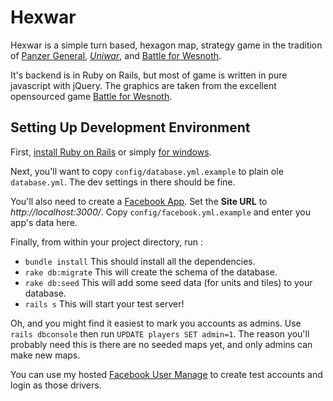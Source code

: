 Hexwar
======

Hexwar is a simple turn based, hexagon map, strategy game in the tradition of [Panzer
General](http://en.wikipedia.org/wiki/Panzer_General), [*Uniwar*](http://uniwar.com),
and [Battle for Wesnoth](www.wesnoth.org).

It's backend is in Ruby on Rails, but most of game is written in pure javascript 
with jQuery. The graphics are taken from the excellent opensourced game 
[Battle for Wesnoth](http://svn.wesnoth.org/).

Setting Up Development Environment
----------------------------------

First, [install Ruby on Rails](http://guides.rubyonrails.org/getting_started.html)
or simply [for windows](http://railsinstaller.org/).

Next, you'll want to copy `config/database.yml.example` to plain ole `database.yml`.
The dev settings in there should be fine.

You'll also need to create a [Facebook App](https://developers.facebook.com/apps).  Set
the **Site URL** to *http://localhost:3000/*.  Copy `config/facebook.yml.example` and 
enter you app's data here.

Finally, from within your project directory, run :

 *   `bundle install` This should install all the dependencies.
 *   `rake db:migrate` This will create the schema of the database.
 *   `rake db:seed` This will add some seed data (for units and tiles) to your database.
 *   `rails s` This will start your test server!

Oh, and you might find it easiest to mark you accounts as admins. Use `rails dbconsole`
then run `UPDATE players SET admin=1`.  The reason you'll probably need this is there
are no seeded maps yet, and only admins can make new maps.

You can use my hosted [Facebook User Manage](http://fbusers.mgfstudios.com) to create
test accounts and login as those drivers.

